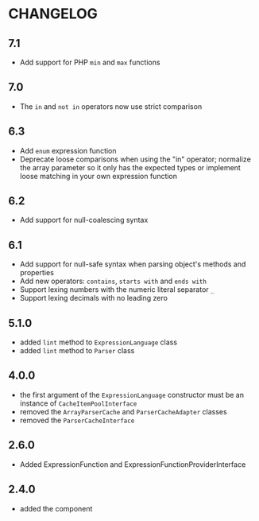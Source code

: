 CHANGELOG
=========

7.1
---

 * Add support for PHP `min` and `max` functions

7.0
---

 * The `in` and `not in` operators now use strict comparison

6.3
---

 * Add `enum` expression function
 * Deprecate loose comparisons when using the "in" operator; normalize the array parameter
   so it only has the expected types or implement loose matching in your own expression function

6.2
---

 * Add support for null-coalescing syntax

6.1
---

 * Add support for null-safe syntax when parsing object's methods and properties
 * Add new operators: `contains`, `starts with` and `ends with`
 * Support lexing numbers with the numeric literal separator `_`
 * Support lexing decimals with no leading zero

5.1.0
-----

 * added `lint` method to `ExpressionLanguage` class
 * added `lint` method to `Parser` class

4.0.0
-----

 * the first argument of the `ExpressionLanguage` constructor must be an instance
   of `CacheItemPoolInterface`
 * removed the `ArrayParserCache` and `ParserCacheAdapter` classes
 * removed the `ParserCacheInterface`

2.6.0
-----

 * Added ExpressionFunction and ExpressionFunctionProviderInterface

2.4.0
-----

 * added the component

